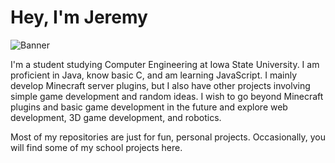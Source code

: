 # Hey, I'm Jeremy

![Banner](https://i.imgur.com/qRio593.png)

I'm a student studying Computer Engineering at Iowa State University. I am proficient in Java, know basic C, and am learning JavaScript. I mainly develop Minecraft server plugins, but I also have other projects involving simple game development and random ideas. I wish to go beyond Minecraft plugins and basic game development in the future and explore web development, 3D game development, and robotics. 

Most of my repositories are just for fun, personal projects. Occasionally, you will find some of my school projects here.
